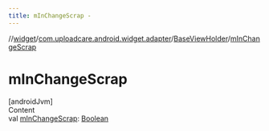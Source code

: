 ```yaml
---
title: mInChangeScrap -
---
```

//[widget](../../index.md)/[com.uploadcare.android.widget.adapter](../index.md)/[BaseViewHolder](index.md)/[mInChangeScrap](m-in-change-scrap.md)



# mInChangeScrap  
[androidJvm]  
Content  
val [mInChangeScrap](m-in-change-scrap.md): [Boolean](https://kotlinlang.org/api/latest/jvm/stdlib/kotlin/-boolean/index.html)  



